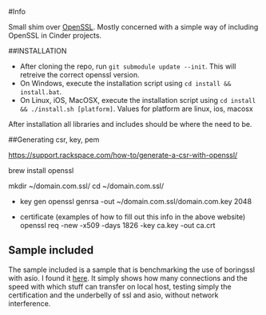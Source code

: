 #Info

Small shim over [OpenSSL](https://github.com/openssl/openssl). Mostly concerned with a simple way of including OpenSSL in Cinder projects.

##INSTALLATION

* After cloning the repo, run `git submodule update --init`. This will retreive the correct openssl version.
* On Windows, execute the installation script using `cd install && install.bat`.
* On Linux, iOS, MacOSX, execute the installation script using `cd install && ./install.sh [platform]`. Values for platform are linux, ios, macosx

After installation all libraries and includes should be where the need to be.

##Generating csr, key, pem

https://support.rackspace.com/how-to/generate-a-csr-with-openssl/

brew install openssl

mkdir ~/domain.com.ssl/
cd ~/domain.com.ssl/

- key gen
openssl genrsa -out ~/domain.com.ssl/domain.com.key 2048

- certificate (examples of how to fill out this info in the above website)
openssl req -new -x509 -days 1826 -key ca.key -out ca.crt

## Sample included

The sample included is a sample that is benchmarking the use of boringssl with asio. I found it [here](https://gist.github.com/kzemek/166e2af5f799d4f833a3). It simply shows how many connections and the speed with which stuff can transfer on local host, testing simply the certification and the underbelly of ssl and asio, without network interference.
